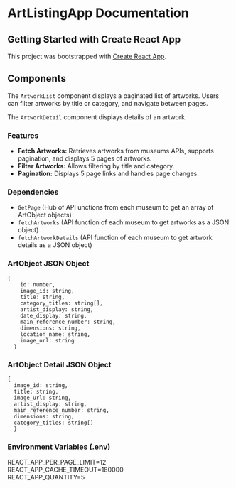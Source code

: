 
# ArtListingApp Documentation

## Getting Started with Create React App

This project was bootstrapped with [Create React App](https://github.com/facebook/create-react-app).

## Components

The `ArtworkList` component displays a paginated list of artworks. Users can filter artworks by title or category, and navigate between pages.

The `ArtworkDetail` component displays details of an artwork. 

### Features
- **Fetch Artworks:** Retrieves artworks from museums APIs, supports pagination, and displays 5 pages of artworks.
- **Filter Artworks:** Allows filtering by title and category.
- **Pagination:** Displays 5 page links and handles page changes.

### Dependencies
- `GetPage` (Hub of API unctions from each museum to get an array of ArtObject objects)
- `fetchArtworks` (API function of each museum to get artworks as a JSON object)
- `fetchArtworkDetails` (API function of each museum to get artwork details as a JSON object)

### ArtObject JSON Object

```
{
    id: number,
    image_id: string,
    title: string,
    category_titles: string[],
    artist_display: string,
    date_display: string,
    main_reference_number: string,
    dimensions: string,
    location_name: string,
    image_url: string
  }
```
### ArtObject Detail JSON Object

```
{
  image_id: string,
  title: string,
  image_url: string,
  artist_display: string,
  main_reference_number: string,
  dimensions: string,
  category_titles: string[]
  }
```

### Environment Variables (.env)

REACT_APP_PER_PAGE_LIMIT=12  
REACT_APP_CACHE_TIMEOUT=180000  
REACT_APP_QUANTITY=5  


